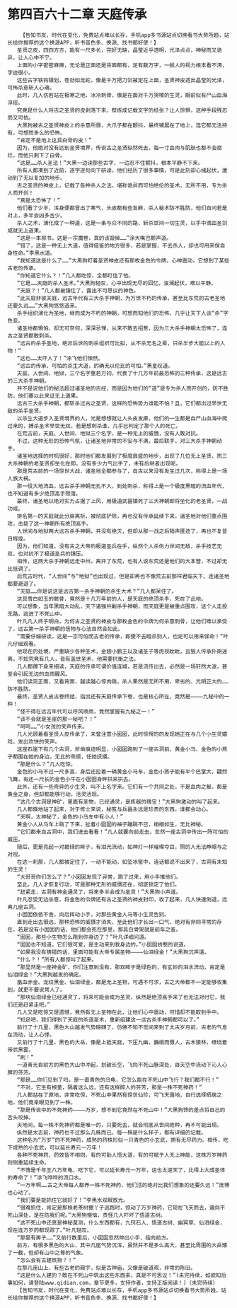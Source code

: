 # 第四百六十二章 天庭传承
        【告知书友，时代在变化，免费站点难以长存，手机app多书源站点切换看书大势所趋，站长给你推荐的这个换源APP，听书音色多、换源、找书都好使！】
       圣贤之皮，四四方方，能有一尺多长，完好无缺，晶莹近乎透明，光泽点点，神秘而又诡异，让人心中不宁。
       上面的小字密密麻麻，无论是正面还是背面都有，足有数万字，一般人的视力根本看不清，字迹很小。
       这些古字铁钩银划，苍劲如龙蛇，像是千万把刀剑被定在上面，圣贤神皮透出晶莹的光泽，可怖杀意斩人心魂。
       此时，几人仿若站在极寒之地，冰冷刺骨，像是在面对千万哭嚎的生灵，眼前似有尸山血海浮现。
       究竟是什么人将古之圣贤的皮剥落下来、祭炼成记载文字的纸张？让人惊惧，这种手段残忍而又可怕。
       大黑狗被古之圣贤神皮上的杀意所慑，大爪子都在颤抖，最终铺展在了地上，连它都无法持有，可想而多么的恐怖。
       “肯定不是地上这具白骨的皮！”
       因为，他绝对没有达到圣贤境界，传说古之圣贤纵然死去，每一寸血肉与肌肤也都不会腐烂，而他只剩下了白骨。
       “这是……杀人圣法！”大黑一边读那些古字，一边忍不住颤抖，根本平静不下来。
       所有人都凑到了近前，逐字逐句向下研读，他们经历了很多事情，可是此刻却心绪起伏，激动到了无以复加的地步。
       古之圣贤的神皮上，记载了各种杀人之法，堪称诡异而可怕绝伦的圣术，无所不用，专为杀人而开创！
       “真是太恐怖了！”
       他们看了少半，浑身便都冒出了寒气，头皮都有些发麻，杀人秘术防不胜防，他们自问若是对上，多半会凶多吉少。
       杀人之术，演化成了一种道，这是一条与众不同的路，斩杀世间一切生灵，以手中滴血圣剑成就无上道果。
       “这是一本邪书，这是一宗魔卷，真的该毁掉……”涂大嘴巴颤声道。
       “错了，这是一种无上大道，值得借鉴的地方很多，若是掌握，不去杀人，却也可用来保自身性命。”李黑水道。
       “我知道这是什么了……”大黑狗盯着圣贤神皮还有那枚金色的令牌，心神震动，它想到了某些古老的传承。
       “你知道它什么？！”几人都吃惊，全都盯住了他。
       “它是……天庭的杀人圣术。”大黑狗轻叹，心中出现无尽的回忆，波澜起伏，难以平静。
       “天庭？！”几人都被镇住了，露出不可思议的神色。
       “此天庭非彼天庭，远古年代有三大杀手神朝，为万世不朽的传承，甚至比东荒的古老圣地还要久远……”大黑狗悠悠道来。
       杀手组织演化为圣地，继而成为不朽的神朝，可想而知他们的恐怖，几乎让天下人谈“杀”字色变。
       诸圣地都惧怕，却无可奈何，深深忌惮，从来不敢去招惹，因为三大杀手神朝太恐怖了，连古之圣贤都敢刺杀。
       “远古的杀手圣地，绝非后世的刺杀组织可比拟，从不杀无名之辈，只杀半步大能以上的人物！”
       “这也……太吓人了！”涂飞他们悚然。
       “远古的传承，可怕的杀生大道，的确无以伦比的可怕。”黑皇叹道。
       天庭、人世间、地狱，三个名字重若万钧，代表了十几万年前最恐怖的三种传承，这是远古的三大杀手神朝。
       并不是说他们的秘法超过诸圣地的古经，而是因为他们的“道”是专为杀人而开创的，防不胜防，他们要以此来证无上道果。
       远古三大杀手神朝，都斩杀过古之圣贤，这样的恐怖势力谁能不怕？且，它们都出过举世无敌的杀手圣贤。
       以杀生大道步入圣贤境界的人，光是想想就让人头皮发麻，他们的一生都是自尸山血海中爬过来的，搏杀圣术举世无双，若是想刺杀谁，几乎已判定了那个人的死亡。
       在荒古前，天庭、人世间、地狱三个名字，是一种无上的威慑，没有人敢对抗。
       不过，这种无形的恐怖气氛，让诸圣地非常的不安与不满，最后联手，对三大杀手神朝动手。
       诸圣地选择的时机很好，那时他们都发展到了极度鼎盛的地步，出现了几位无上圣贤，而三大杀神朝的老圣贤却坐化在即，没有多少力气出手了，未有后继者出现呢。
       那是荒古前的一场惊世大战，诸圣地全都参与了，自古以来没有发生过几次，称得上是一场人族大祸。
       那一役大地流血，远古杀手神朝无孔不入，到处刺杀，称得上是一个极度黑暗的流血年代，也不知道有多少绝顶高手殒落。
       最终，诸圣地以绝对实力占据了上风，用极道武器镇死了三大神朝即将坐化的老圣贤，一战功成。
       排名第一的天庭就此分崩离析，被彻底铲除，再也没有传承延续下来，诸圣地对他们重点围攻，击毙了这一神朝所有绝顶高手。
       人世间与地狱两大远古杀手神朝，并没有绝灭，但却从那一战之后销声匿迹了，再也不复昔日辉煌。
       因为，他们知道，没有古之大帝的极道圣兵在手，纵然个人杀伤力世间无敌，杀手技艺无双，也对抗不了极道圣兵的镇压。
       相传，这两大杀手神朝远走中州，离开了东荒，也有人说东荒还是他们的大本营，不过却无比低调了。
       后荒古时代，“人世间”与“地狱”也出现过，但是却再也不像荒古前那样君临天下、连诸圣地都要避退了。
       “天庭……你是说这是远古第一杀手神朝的杀生大术？”几人都呆住了。
       这具雪白如玉的骸骨，竟然是十几万年前的人，是天庭的绝顶杀手，死在了此地。
       可以想象，当年黑暗大动乱，天下诸强共剿杀手神朝，而天庭更是被重点围攻，这个人走投无路，逃进了不死山中。
       叶凡几人终于明白，为何古之圣贤的神皮与那枚金色的令牌为何杀意刺骨，让他们难以承受了，远古第一杀手神朝的信物与心法自然会如此。
       “需要仔细研读，这是一宗可怕而古老的传承，即便不去暗杀别人，也足可以用来保命！”叶凡仔细观看。
       他现在的处境，严重缺少各种圣术，金翅小鹏王以及诸圣子等虎视眈眈，且狠人传承扑朔迷离，不知究竟有几人，皆有盖世圣术，他需要抗衡之法。
       几人都蹲下身来细读，天庭的传承可谓价值连城，若是流传出去，必然是一场轩然大波，甚至会引起无边的血雨腥风。
       他们读完正面，又看背面，越读越心惊肉跳，杀人果然是无所不用，卑劣的、光明正大的……防不胜防。
       最终，圣贤人皮古卷终结，指出还有天庭传承下卷，也是核心所在，竟然是————九秘中的一种！
       “怪不得在远古年代可以呼风唤雨，竟然掌握有九秘之一！”
       “该不会就是圣崖的那一秘吧？！”
       “呵呵……”小女孩的笑声传来。
       几人光顾着看圣贤人皮传承了，未曾注意小囡囡，此时惊愕的的发现她正在与几个小生灵嬉戏，发出欢快的笑声。
       这座石崖下有几个古洞，斧凿痕迹明显，小囡囡跑到了一座古洞前，黄金小马、金色的小燕子都围在她的身边，无比的乖顺，任她抚摸。
       “那是什么？”几人吃惊。
       金色的小马不过一尺多高，身后还拉着一辆黄金小马车，金色小燕子能有半个巴掌大，翩然飞舞，有还一尺长的金色小牛在小囡囡身畔拱来拱去。
       此外，还有一些奇异的小生灵，叫不上名字来。它们有一个共同之处，不是血肉之躯，都是黄金之身，但却都能够行动，活灵活现。
       “这几个古洞是神矿，里面有圣物，已经通灵，是炼器的瑰宝！”大黑狗激动的叫了起来。
       几人都倏地站了起来，对于修士来说，秘笈与兵器永远是珍贵的东西，谁都会动心。
       “天啊，太神秘了，金色的小马车中有小人！”
       黄金小人从马车上跳了下来，扯着小囡囡的袖子蹦跳不已，栩栩如生，无比神秘。
       “它们都来自古洞中，我们进去看看！”几人就要向前走去，忽然一座古洞中传出一阵可怕的威压。
       随后，更是亮起一对碧绿的眸子，有泪光流动，如神灯一样璀璨夺目，照的人无法睁眼与之对视。
       在这一刹那，几人都被定住了，一动不能动，如坠冰窖中，连话都说不出来了，古洞有未知的生灵！
       “大哥哥你们怎么了？”小囡囡发现了异常，跑了过来，用小手推他们。
       至此，几人才恢复行动，可是那种无形的威慑还在，彻底锁定了他们。
       “赶紧走，古洞有神金通灵了，将来多半会成为圣灵！”大黑狗小声道。
       叶凡忍受无边杀意，将金色的令牌还有古之圣贤的神皮封印，收了起来，几人快速倒退，远离几座古洞。
       小囡囡依依不舍，向后挥动小手，对那些黄金人马等小生灵告别。
       直到走出去很远，那种恐怖的威慑才消失，至此他们才长出一口气，绝对有非同寻常的存在，若是没有小囡囡的话，他们都会死在那里，那具白骨架就是前车之鉴。
       “囡囡，那些小生物怎么跑到你身边了？”叶凡详细问道。
       “囡囡也不知道，它们很可爱，是主动来到我身边的。”小囡囡娇憨的说道。
       “如果我没有猜错的话，里面可能有大帝专属圣物————仙泪绿金！”大黑狗沉声道。
       “什么？！”所有人都惊叫了起来。
       “那显然是一座神金矿，你们注意到没有，那双眸子是绿色的，有玄妙的泪水流动，肯定是仙泪绿金！”大黑狗越发的确定。
       凰血赤金、龙纹黑金、仙泪绿金，都是无上圣物，可遇不可求，古之大帝都不一定能够收集到，就更不要说常人了。
       “那块仙泪绿金已经通灵了，将来可能会成为圣灵，纵然是绝顶高手来了也无法对付它，我们还是赶紧走吧。”
       几人又是吃惊又是遗憾，竟然有无上圣物在此，让他们心中震动，可惜却不能取到手中。
       “知足吧，我们得到了天庭的杀道圣术，重新组建这一远古杀手神朝都可以了。”
       前行了十几里，黑色大山越发气势磅礴了，仿佛不知不觉间来到了太古岁月前，古老的气息在流动，让人心悸。
       又前行了十几里，黑色的大岳，像是上抵天庭，下压九幽，巍峨而慑人，古木狼林，缭绕着带状黑雾。
       “刷！”
       一道青光自前方的黑色大山中冲起，划破长空，飞向不死山脉深处，自天空中流动下沁人心脾的芬芳。
       “那是……你们见到了吗，是一直青色的乌龟，它怎么能在不死山中飞行？我们都不行！”
       “不对，它生有根茎，隔着这么远，还有这样醉人的芬芳，那是一株不死神药！”
       几人都站在了原地，非常吃惊，不死山中果然有惊世仙珍，可飞天遁地，自行选择栖居之地，他们竟亲眼见到了一株。
       “那是传说中的不死神药————万岁，想不到它竟然在不死山中！”大黑狗馋的差点将自己的舌头咬掉。
       天地间，每一株不死神药都是唯一的，只要死去，就会彻底从世间绝种，再不可能出现。
       纵然是太古前，神药也不过那么几株而已，每一株是什么样子，都有详细的记载。
       这种名为“万岁”的不死神药，成熟的药株形似一只青色的小玄武，拥有无尽药力。相传，吃下成熟的小玄武，可以延长寿元一万年！
       各种不死神药，药效皆不相同，有的可助人悟大道，有的可赋予人无上神能，这株万岁神药则侧重延续生命。
       “不愧是千年王八万年龟，吃下它，可以延长寿元一万年，这也太逆天了，比得上大成圣体的寿命了！”涂飞哗哗的流口水。
       “一万年啊……古之大帝每人都养一株不死神药，他们活的绝对比我们想象的还要久远！”庞博也心动了。
       “我们要是能抓住它就好了！”李黑水双眼放光。
       “很难抓住，肯定是那株老茶树撒丫子逃跑时，惊动了万岁神药，它现在飞天而去，遁向不死山深处，是在防我们呢。”大黑狗懊恼，责怪几人吓坏了悟道古树。
       “这不死山中还真是神秘莫测，什么东西都有，九窍石人、悟道古树、幽冥草、仙泪绿金，现在连万岁药都现踪了。”叶凡轻叹。
       “那里有房子……”又前行数里后，小囡囡忽然伸出小手，指向前方。
       前方，有很多黑色的大山，其中几座气势沉浑，虽然并不是多么高大，甚至比周围的大岳矮了一截，但却有山中之尊的气象。
       “怎么会有古建筑物？！”
       在那几座山上，有些古老的殿宇，似是古神庙，又像是破道观，非常的陈旧。
       “这是什么人建的？敢在不死山中筑出这些东西来，真是不可思议！”(未完待续，如欲知后事如何，请登陆www.qidian.com，章节更多，支持作者，支持正版阅读！)（未完待续）
       【告知书友，时代在变化，免费站点难以长存，手机app多书源站点切换看书大势所趋，站长给你推荐的这个换源APP，听书音色多、换源、找书都好使！】
